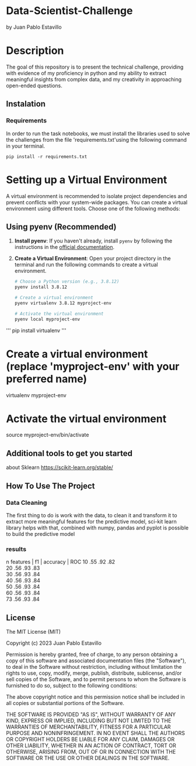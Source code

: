 # Data-Scientist-Challenge
by Juan Pablo Estavillo


# Description
The goal of this repository is to present the technical challenge, 
providing with evidence of my proficiency in python and my ability to extract
meaningful insights from complex data, and my creativity in approaching open-ended questions.


## Instalation

### Requirements
In order to run the task notebooks, we must install the libraries used to solve the challenges from the file 
'requirements.txt'using the following
command in your terminal.

```
pip install -r requirements.txt
```

# Setting up a Virtual Environment

A virtual environment is recommended to isolate project dependencies and prevent conflicts with your system-wide packages. You can create a virtual environment using different tools. Choose one of the following methods:

## Using pyenv (Recommended)

1. **Install pyenv**: If you haven't already, install `pyenv` by following the instructions in the [official documentation](https://github.com/pyenv/pyenv#installation).

2. **Create a Virtual Environment**: Open your project directory in the terminal and run the following commands to create a virtual environment.

   ```bash
   # Choose a Python version (e.g., 3.8.12)
   pyenv install 3.8.12

   # Create a virtual environment
   pyenv virtualenv 3.8.12 myproject-env

   # Activate the virtual environment
   pyenv local myproject-env

'''
pip install virtualenv
'''

# Create a virtual environment (replace 'myproject-env' with your preferred name)
virtualenv myproject-env

# Activate the virtual environment
source myproject-env/bin/activate


## Additional tools to get you started
about Sklearn
https://scikit-learn.org/stable/


## How To Use The Project

### Data Cleaning
The first thing to do is work with the data, to clean it and transform it to extract more meaningful features
for the predictive model, sci-kit learn library helps with that, combined with numpy, pandas and 
pyplot is possible to build the predictive model


### results
 n features | f1  | accuracy | ROC 
 10         .55    .92     .82  \
 20         .56    .93     .83  \
 30         .56    .93     .84  \
 40         .56    .93     .84  \
 50         .56    .93     .84  \
 60         .56    .93     .84  \
 73         .56    .93     .84  


## License
 
The MIT License (MIT)

Copyright (c) 2023 Juan Pablo Estavillo

Permission is hereby granted, free of charge, to any person obtaining a copy of this software and associated documentation files (the "Software"), to deal in the Software without restriction, including without limitation the rights to use, copy, modify, merge, publish, distribute, sublicense, and/or sell copies of the Software, and to permit persons to whom the Software is furnished to do so, subject to the following conditions:

The above copyright notice and this permission notice shall be included in all copies or substantial portions of the Software.

THE SOFTWARE IS PROVIDED "AS IS", WITHOUT WARRANTY OF ANY KIND, EXPRESS OR IMPLIED, INCLUDING BUT NOT LIMITED TO THE WARRANTIES OF MERCHANTABILITY, FITNESS FOR A PARTICULAR PURPOSE AND NONINFRINGEMENT. IN NO EVENT SHALL THE AUTHORS OR COPYRIGHT HOLDERS BE LIABLE FOR ANY CLAIM, DAMAGES OR OTHER LIABILITY, WHETHER IN AN ACTION OF CONTRACT, TORT OR OTHERWISE, ARISING FROM, OUT OF OR IN CONNECTION WITH THE SOFTWARE OR THE USE OR OTHER DEALINGS IN THE SOFTWARE.


